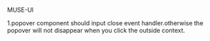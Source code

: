 MUSE-UI

1.popover component should input close event handler.otherwise the popover will not disappear when you click the outside context.